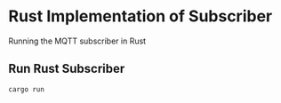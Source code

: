 # Rust Implementation of Subscriber

Running the MQTT subscriber in Rust

## Run Rust Subscriber
```
cargo run
```
